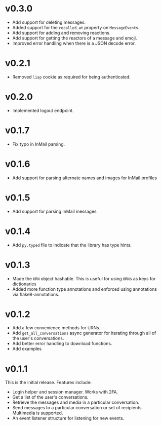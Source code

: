 # v0.3.0

* Add support for deleting messages.
* Added support for the `recalled_at` property on `MessageEvent`s.
* Add support for adding and removing reactions.
* Add support for getting the reactors of a message and emoji.
* Improved error handling when there is a JSON decode error.

# v0.2.1

* Removed `liap` cookie as required for being authenticated.

# v0.2.0

* Implemented logout endpoint.

# v0.1.7

* Fix typo in InMail parsing.

# v0.1.6

* Add support for parsing alternate names and images for InMail profiles

# v0.1.5

* Add support for parsing InMail messages

# v0.1.4

* Add `py.typed` file to indicate that the library has type hints.

# v0.1.3

* Made the `URN` object hashable. This is useful for using `URN`s as keys for
  dictionaries
* Added more function type annotations and enforced using annotations via
  flake8-annotations.

# v0.1.2

* Add a few convenience methods for URNs.
* Add `get_all_conversations` async generator for iterating through all of the
  user's conversations.
* Add better error handling to download functions.
* Add examples

# v0.1.1

This is the initial release. Features include:

* Login helper and session manager. Works with 2FA.
* Get a list of the user's conversations.
* Retrieve the messages and media in a particular conversation.
* Send messages to a particular conversation or set of recipients. Multimedia is
  supported.
* An event listener structure for listening for new events.
